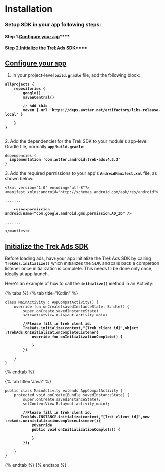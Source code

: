 # Installation

### Setup SDK in your app following steps:

#### **Step 1.**[**Configure your app**](installation.md#import\_the\_mobile\_ads\_sdk)****

#### ​**Step 2.**[**Initialize the Trek Ads SDK**](installation.md#initialize\_the\_mobile\_ads\_sdk)****

## [Configure your app](installation.md#step-1.configure-your-app) <a href="#import_the_mobile_ads_sdk" id="import_the_mobile_ads_sdk"></a>

1. In your project-level **`build.gradle`** file, add the following block:

<pre class="language-groovy"><code class="lang-groovy"><strong>allprojects {
</strong><strong>    repositories {
</strong><strong>        google()
</strong><strong>        mavenCentral()
</strong><strong>        
</strong><strong>        // Add this 
</strong><strong>        maven { url 'https://deps.aotter.net/artifactory/libs-release-local' }
</strong><strong>        
</strong><strong>    }
</strong><strong>}
</strong>
</code></pre>

2\. Add the dependencies for the Trek SDK to your module's app-level Gradle file, normally **`app/build.gradle`**:

<pre class="language-groovy" data-overflow="wrap"><code class="lang-groovy">dependencies {
<strong>  implementation 'com.aotter.android:trek-ads:4.8.3'
</strong>}
</code></pre>

3\. Add the required permissions to your app's **`AndroidManifest.xml`** file, as shown below.

<pre class="language-xml"><code class="lang-xml">&#x3C;?xml version="1.0" encoding="utf-8"?>
&#x3C;manifest xmlns:android="http://schemas.android.com/apk/res/android">

.......

<strong>    &#x3C;uses-permission android:name="com.google.android.gms.permission.AD_ID" />
</strong>    
.......

&#x3C;/manifest>
</code></pre>

## [Initialize the Trek Ads SDK](installation.md#step-2.initialize-the-trek-ads-sdk) <a href="#initialize_the_mobile_ads_sdk" id="initialize_the_mobile_ads_sdk"></a>

Before loading ads, have your app initialize the Trek Ads SDK by calling **`TrekAds.initialize()`** which initializes the SDK and calls back a completion listener once initialization is complete. This needs to be done only once, ideally at app launch.

Here's an example of how to call the **`initialize()`** method in an Activity:

{% tabs %}
{% tab title="Kotlin" %}
<pre class="language-kotlin"><code class="lang-kotlin">class MainActivity : AppCompatActivity() {
    override fun onCreate(savedInstanceState: Bundle?) {
        super.onCreate(savedInstanceState)
        setContentView(R.layout.activity_main)

<strong>        //Please fill in trek clent id.
</strong><strong>        TrekAds.initialize(context,"[Trek client id]",object :TrekAds.OnInitializationCompleteListener{
</strong><strong>            override fun onInitializationComplete() {
</strong><strong>
</strong><strong>            }
</strong><strong>        })
</strong>        
    }
}
</code></pre>
{% endtab %}

{% tab title="Java" %}
<pre class="language-java"><code class="lang-java">public class MainActivity extends AppCompatActivity {
    protected void onCreate(Bundle savedInstanceState) {
        super.onCreate(savedInstanceState);
        setContentView(R.layout.activity_main);

<strong>        //Please fill in trek clent id.
</strong><strong>       TrekAds.INSTANCE.initialize(context,"[Trek client id]",new TrekAds.OnInitializationCompleteListener(){
</strong><strong>            @Override
</strong><strong>            public void onInitializationComplete() {
</strong><strong>                
</strong><strong>            }
</strong><strong>        });
</strong>        
    }
}
</code></pre>
{% endtab %}
{% endtabs %}
